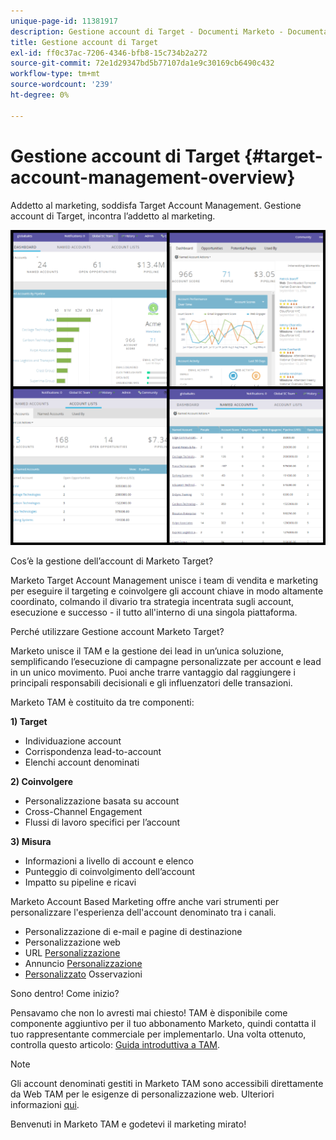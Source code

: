 ```yaml
---
unique-page-id: 11381917
description: Gestione account di Target - Documenti Marketo - Documentazione del prodotto
title: Gestione account di Target
exl-id: ff0c37ac-7206-4346-bfb8-15c734b2a272
source-git-commit: 72e1d29347bd5b77107da1e9c30169cb6490c432
workflow-type: tm+mt
source-wordcount: '239'
ht-degree: 0%

---
```


# Gestione account di Target {#target-account-management-overview}

Addetto al marketing, soddisfa Target Account Management. Gestione account di Target, incontra l’addetto al marketing.

![](assets/photo-collage.png)

Cos’è la gestione dell’account di Marketo Target?

Marketo Target Account Management unisce i team di vendita e marketing per eseguire il targeting e coinvolgere gli account chiave in modo altamente coordinato, colmando il divario tra strategia incentrata sugli account, esecuzione e successo - il tutto all&#39;interno di una singola piattaforma.

Perché utilizzare Gestione account Marketo Target?

Marketo unisce il TAM e la gestione dei lead in un’unica soluzione, semplificando l’esecuzione di campagne personalizzate per account e lead in un unico movimento. Puoi anche trarre vantaggio dal raggiungere i principali responsabili decisionali e gli influenzatori delle transazioni.

Marketo TAM è costituito da tre componenti:

**1) Target**

* Individuazione account
* Corrispondenza lead-to-account
* Elenchi account denominati

**2) Coinvolgere**

* Personalizzazione basata su account
* Cross-Channel Engagement
* Flussi di lavoro specifici per l’account

**3) Misura**

* Informazioni a livello di account e elenco
* Punteggio di coinvolgimento dell’account
* Impatto su pipeline e ricavi

Marketo Account Based Marketing offre anche vari strumenti per personalizzare l&#39;esperienza dell&#39;account denominato tra i canali.

* Personalizzazione di e-mail e pagine di destinazione
* Personalizzazione web
* URL [Personalizzazione](/help/marketo/product-docs/demand-generation/landing-pages/personalizing-landing-pages/enable-personalized-urls-for-your-account.md)
* Annuncio [Personalizzazione](/help/marketo/product-docs/demand-generation/facebook/create-a-custom-audience-in-facebook.md)
* [Personalizzato](/help/marketo/product-docs/web-personalization/website-retargeting/retargeting-with-web-personalization-data.md) Osservazioni

Sono dentro! Come inizio?

Pensavamo che non lo avresti mai chiesto! TAM è disponibile come componente aggiuntivo per il tuo abbonamento Marketo, quindi contatta il tuo rappresentante commerciale per implementarlo. Una volta ottenuto, controlla questo articolo: [Guida introduttiva a TAM](/help/marketo/product-docs/target-account-management/setup-tam/getting-started-with-tam.md).

>[!NOTE]
>
>Gli account denominati gestiti in Marketo TAM sono accessibili direttamente da Web TAM per le esigenze di personalizzazione web. Ulteriori informazioni [qui](/help/marketo/product-docs/web-personalization/account-based-web-marketing/account-based-web-marketing-with-tam.md).

Benvenuti in Marketo TAM e godetevi il marketing mirato!
